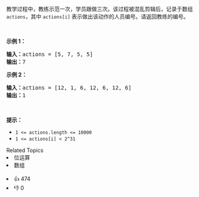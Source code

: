 <p>教学过程中，教练示范一次，学员跟做三次。该过程被混乱剪辑后，记录于数组 <code>actions</code>，其中 <code>actions[i]</code> 表示做出该动作的人员编号。请返回教练的编号。</p>

<p>&nbsp;</p>

<p><strong>示例 1：</strong></p>

<pre>
<strong>输入：</strong>actions = [5, 7, 5, 5]
<strong>输出：</strong>7
</pre>

<p><strong>示例 2：</strong></p>

<pre>
<strong>输入：</strong>actions = [12, 1, 6, 12, 6, 12, 6]
<strong>输出：</strong>1
</pre>

<p>&nbsp;</p>

<p><strong>提示：</strong></p>

<ul> 
 <li><code>1 &lt;= actions.length &lt;= 10000</code></li> 
 <li><code>1 &lt;= actions[i] &lt; 2^31</code></li> 
</ul>

<div><div>Related Topics</div><div><li>位运算</li><li>数组</li></div></div><br><div><li>👍 474</li><li>👎 0</li></div>